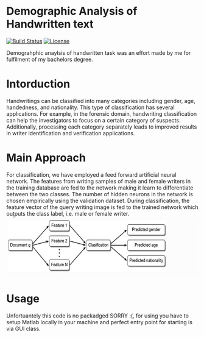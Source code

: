 # Demographic Analysis of Handwritten text

[![Build Status](https://travis-ci.org/joemccann/dillinger.svg?branch=master)](https://travis-ci.org/joemccann/dillinger) [![License](https://img.shields.io/badge/License-propriety-blue.svg)](https://opensource.org/licenses/Apache-2.0)

Demograhphic anaylsis of handwritten task was an effort made by me for fulfilment of my bachelors degree.

# Intorduction

Handwritings can be classified into many categories including gender, age, handedness, and nationality. This type of classification has several applications. For example, in the forensic domain, handwriting classification can help the investigators to focus on a certain category of suspects. Additionally, processing each category separately leads to improved results in writer identification and verification applications.

# Main Approach

For classification, we have employed a feed forward artificial neural network. The features from writing samples of male and female writers in the training database are fed to the network making it learn to differentiate between the two classes. The number of hidden neurons in the network is chosen empirically using the validation dataset. During classification, the feature vector of the query writing image is
fed to the trained network which outputs the class label, i.e. male or female writer.
![Main Approach](https://github.com/FaheemBhatti/Demographic-Analysis-of-Handwritten-text/blob/master/Resources/Approach.JPG)

# Usage
Unfortuantely this code is no packadged SORRY :(, for using you have to setup Matlab locally in your machine and perfect entry point for starting is via GUI class. 
